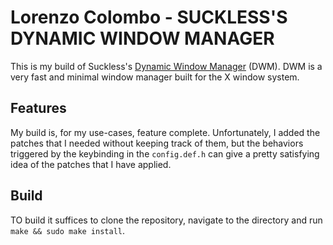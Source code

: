 # Lorenzo Colombo - SUCKLESS'S DYNAMIC WINDOW MANAGER

This is my build of Suckless's [Dynamic Window Manager](https://dwm.suckless.org) (DWM).
DWM is a very fast and minimal window manager built for the X window system.

## Features

My build is, for my use-cases, feature complete.
Unfortunately, I added the patches that I needed without keeping track of them, but the behaviors triggered by the keybinding in the `config.def.h` can give a pretty satisfying idea of the patches that I have applied.

## Build

TO build it suffices to clone the repository, navigate to the directory and run `make && sudo make install`.
